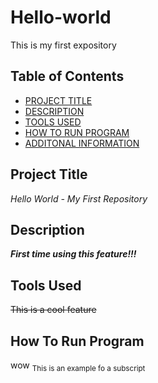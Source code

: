 # Hello-world
This is my first expository

## Table of Contents
- [PROJECT TITLE](#Project-Title)
- [DESCRIPTION](#Description)
- [TOOLS USED](#Files-Used)
- [HOW TO RUN PROGRAM](#How-to-run-program)
- [ADDITONAL INFORMATION](#Additonal-Information)

## Project Title
*Hello World - My First Repository*

## Description
***First time using this feature!!!***

## Tools Used
~~This is a cool feature~~

## How To Run Program
wow <sub>This is an example fo a subscript<sub> 
